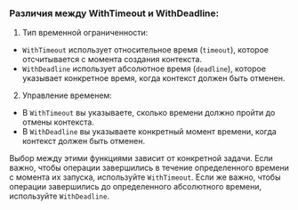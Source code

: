 ### Различия между WithTimeout и WithDeadline:

1. Тип временной ограниченности:

 + `WithTimeout` использует относительное время (`timeout`), которое отсчитывается с момента создания контекста.
 + `WithDeadline` использует абсолютное время (`deadline`), которое указывает конкретное время, когда контекст должен быть отменен.

2. Управление временем:

 + В `WithTimeout` вы указываете, сколько времени должно пройти до отмены контекста.
 + В `WithDeadline` вы указываете конкретный момент времени, когда контекст должен быть отменен.

Выбор между этими функциями зависит от конкретной задачи. 
Если важно, чтобы операции завершились в течение определенного времени с момента их 
запуска, используйте `WithTimeout`. Если же важно, чтобы операции завершились до определенного 
абсолютного времени, используйте `WithDeadline`.